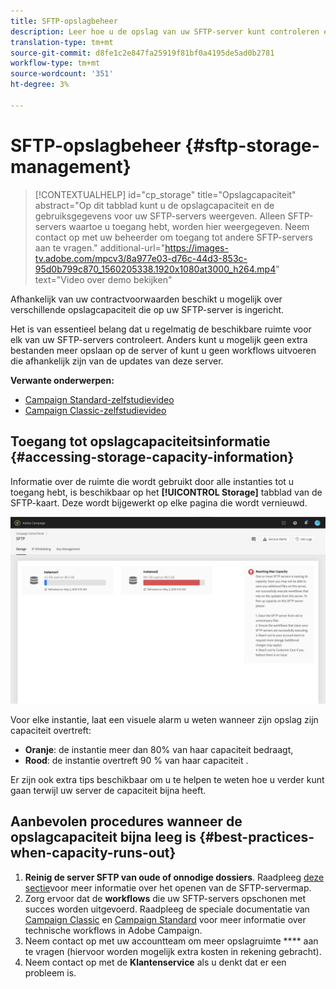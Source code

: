 ```yaml
---
title: SFTP-opslagbeheer
description: Leer hoe u de opslag van uw SFTP-server kunt controleren en beheren
translation-type: tm+mt
source-git-commit: d8fe1c2e847fa25919f81bf0a4195de5ad0b2781
workflow-type: tm+mt
source-wordcount: '351'
ht-degree: 3%

---
```



# SFTP-opslagbeheer {#sftp-storage-management}

>[!CONTEXTUALHELP]
>id="cp_storage"
>title="Opslagcapaciteit"
>abstract="Op dit tabblad kunt u de opslagcapaciteit en de gebruiksgegevens voor uw SFTP-servers weergeven. Alleen SFTP-servers waartoe u toegang hebt, worden hier weergegeven. Neem contact op met uw beheerder om toegang tot andere SFTP-servers aan te vragen."
>additional-url="https://images-tv.adobe.com/mpcv3/8a977e03-d76c-44d3-853c-95d0b799c870_1560205338.1920x1080at3000_h264.mp4" text="Video over demo bekijken"

Afhankelijk van uw contractvoorwaarden beschikt u mogelijk over verschillende opslagcapaciteit die op uw SFTP-server is ingericht.

Het is van essentieel belang dat u regelmatig de beschikbare ruimte voor elk van uw SFTP-servers controleert. Anders kunt u mogelijk geen extra bestanden meer opslaan op de server of kunt u geen workflows uitvoeren die afhankelijk zijn van de updates van deze server.

**Verwante onderwerpen:**

* [Campaign Standard-zelfstudievideo](https://docs.adobe.com/content/help/en/campaign-standard-learn/tutorials/administrating/control-panel/monitoring-server-capacity-allow-listing-adding-ssh-key.html)
* [Campaign Classic-zelfstudievideo](https://docs.adobe.com/content/help/en/campaign-learn/campaign-classic-tutorials/administrating/control-panel-acc/monitoring-server-capacity-allow-listing-adding-ssh-key.html)

## Toegang tot opslagcapaciteitsinformatie {#accessing-storage-capacity-information}

Informatie over de ruimte die wordt gebruikt door alle instanties tot u toegang hebt, is beschikbaar op het **[!UICONTROL Storage]** tabblad van de SFTP-kaart. Deze wordt bijgewerkt op elke pagina die wordt vernieuwd.

![](assets/control_panel_space.png)

Voor elke instantie, laat een visuele alarm u weten wanneer zijn opslag zijn capaciteit overtreft:

* **Oranje**: de instantie meer dan 80% van haar capaciteit bedraagt,
* **Rood**: de instantie overtreft 90 % van haar capaciteit .

Er zijn ook extra tips beschikbaar om u te helpen te weten hoe u verder kunt gaan terwijl uw server de capaciteit bijna heeft.

## Aanbevolen procedures wanneer de opslagcapaciteit bijna leeg is {#best-practices-when-capacity-runs-out}

1. **Reinig de server SFTP van oude of onnodige dossiers**. Raadpleeg [deze sectie](../../sftp/using/logging-into-sftp-server.md)voor meer informatie over het openen van de SFTP-servermap.
1. Zorg ervoor dat de **workflows** die uw SFTP-servers opschonen met succes worden uitgevoerd. Raadpleeg de speciale documentatie van [Campaign Classic](https://docs.campaign.adobe.com/doc/AC/en/WKF__General_operation_Building_a_workflow.html#Technical_workflows) en [Campaign Standard](https://helpx.adobe.com/campaign/standard/administration/using/technical-workflows.html) voor meer informatie over technische workflows in Adobe Campaign.
1. Neem contact op met uw accountteam om meer opslagruimte **** aan te vragen (hiervoor worden mogelijk extra kosten in rekening gebracht).
1. Neem contact op met de **Klantenservice** als u denkt dat er een probleem is.
